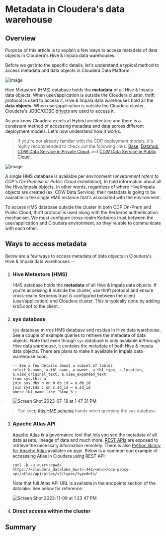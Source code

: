 # Metadata in Cloudera's data warehouse

## Overview
Purpose of this article is to explain a few ways to access metadata of data objects in Cloudera's Hive & Impala data warehouses.

Before we get into the specific details, let's understand a typical method to access metadata and data objects in Cloudera Data Platform.

![image](https://github.com/agupta-git/cloudera_metadata/assets/2523891/7a7d4836-d6cb-4454-9a16-36e0e966833a)

Hive Metastore (HMS) database holds the **metadata** of all Hive & Impala data objects. When user/application is outside the Cloudera cluster, thrift protocol is used to access it.
Hive & Impala data warehouses hold all the **data objects**. When user/application is outside the Cloudera cluster, Cloudera's JDBC/ODBC [drivers](https://www.cloudera.com/downloads.html) are used to access it.

As you know Cloudera excels at Hybrid architecture and there is a consistent method of accessing metadata and data across different deployment models. Let's now understand how it works. 
> If you're not already familiar with the CDP deployment models, it's highly recommended to check out the following links: [Base](https://docs.cloudera.com/cdp-private-cloud-base/7.1.8/index.html), [Datahub](https://docs.cloudera.com/data-hub/cloud/index.html), [CDW Data Service in Private Cloud](https://docs.cloudera.com/data-warehouse/1.5.0/index.html) and [CDW Data Service in Public Cloud](https://docs.cloudera.com/data-warehouse/cloud/index.html).

![image](https://github.com/agupta-git/metadata_cloudera_dw/assets/2523891/35de5ab4-f84b-4e31-8ed1-f623d2021af4)

A single HMS database is available per environment (_environment refers to CDP's On-Premise or Public Cloud installation_), to hold information about all the Hive/Impala objects. In other words, regardless of where Hive/Impala objects are created (ex: CDW Data Service), their metadata is going to be available in the single HMS instance that's associated with the environment.

To access HMS database outside the cluster in both CDP On-Prem and Public Cloud, thrift protocol is used along with the Kerberos authentication mechanism. We must configure cross-realm Kerberos trust between the user/application and Cloudera environment, so they're able to communicate with each other.

## Ways to access metadata
Below are a few ways to access metadata of data objects in Cloudera's Hive & Impala data warehouses --
1. ### Hive Metastore (HMS)  

   HMS database holds the **metadata** of all Hive & Impala data objects. If you're accessing it outside the cluster, use thrift protocol and ensure cross-realm Kerberos trust is configured between the client (user/application) and Cloudera cluster. This is typically done by adding krb5.conf to the client.
   
2. ### sys database

   `sys` database mirros HMS database and resides in Hive data warehouse. See a couple of example queries to retrieve the metadata of data objects. Note that even though `sys` database is only available in/through Hive data warehouse, it contains the metadata of both Hive & Impala data objects. There are plans to make it available in Impala data warehouse soon.

   ```
   -- See a few details about a subset of tables
   select b.name, a.tbl_name, a.owner, a.tbl_type, c.location, a.view_original_text, a.view_expanded_text
   from sys.tbls a
   join sys.dbs b on b.db_id = a.db_id
   join sys.sds c on c.sd_id = a.sd_id
   where tbl_name like '%tmp_%';
   ```

   ![Screen Shot 2023-07-19 at 1 47 31 PM](https://github.com/agupta-git/metadata_cloudera_dw/assets/2523891/a9c443b0-feb6-4b6b-9bd8-2bc474ac55a7)

  > Tip: keep [this HMS schema](https://analyticsanvil.wordpress.com/2016/08/21/useful-queries-for-the-hive-metastore/) handy when querying the sys database.
   
3. ### Apache Atlas API
   [Apache Atlas](https://atlas.apache.org/#/) is a governance tool that lets you see the metadata of all data assets, lineage of data and much more. [REST APIs](https://atlas.apache.org/api/v2/index.html) are exposed to retrieve the necessary information remotely. There is also [Python library for Apache Atlas](https://pypi.org/project/apache-atlas/) available on pypi.
   Below is a common curl example of accesssing Atlas in Cloudera using REST API:
   ```
   curl -k -u <usr>:<pwd> https://<cloudera_datalake_host>:443/<env>/cdp-proxy-api/atlas/api/atlas/v2/types/typedefs/
   ```
   Note that full Atlas API URL is available in the endpoints section of the datalake. See below for reference.

   ![Screen Shot 2023-11-09 at 1 23 47 PM](https://github.com/agupta-git/metadata_cloudera_dw/assets/2523891/8e0f8187-9be0-436c-b0be-2a8430702c8d)


4. ### Direct access within the cluster

## Summary
